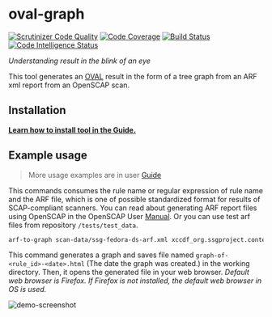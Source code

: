 # oval-graph

[![Scrutinizer Code Quality](https://scrutinizer-ci.com/g/OpenSCAP/oval-graph/badges/quality-score.png?b=master)](https://scrutinizer-ci.com/g/OpenSCAP/oval-graph/?branch=master) [![Code Coverage](https://scrutinizer-ci.com/g/OpenSCAP/oval-graph/badges/coverage.png?b=master)](https://scrutinizer-ci.com/g/OpenSCAP/oval-graph/?branch=master) [![Build Status](https://scrutinizer-ci.com/g/OpenSCAP/oval-graph/badges/build.png?b=master)](https://scrutinizer-ci.com/g/OpenSCAP/OVAL-visualization-as-graph/build-status/master) [![Code Intelligence Status](https://scrutinizer-ci.com/g/OpenSCAP/oval-graph/badges/code-intelligence.svg?b=master)](https://scrutinizer-ci.com/code-intelligence)

_Understanding result in the blink of an eye_

This tool generates an [OVAL](https://oval.cisecurity.org/) result in the form of a tree graph from an ARF xml report from an OpenSCAP scan.

## Installation

**[Learn how to install tool in the Guide.](https://github.com/OpenSCAP/oval-graph/blob/master/docs/GUIDE.md#Installation)**

## Example usage

> More usage examples are in user [Guide](https://github.com/OpenSCAP/oval-graph/blob/master/docs/GUIDE.md#Usage-Examples)

This commands consumes the rule name or regular expression of rule name and the ARF file, which is one of possible standardized format for results of SCAP-compliant scanners. You can read about generating ARF report files using OpenSCAP in the OpenSCAP User [Manual](https://github.com/OpenSCAP/openscap/blob/maint-1.3/docs/manual/manual.adoc). Or you can use test arf files from repository `/tests/test_data`.  

```bash
arf-to-graph scan-data/ssg-fedora-ds-arf.xml xccdf_org.ssgproject.content_rule_audit_rules_unsuccessful_file_modification_creat
```

This command generates a graph and saves file named  `graph-of-<rule_id>-<date>.html` (The date the graph was created.) in the working directory. Then, it opens the generated file in your web browser. _Default web browser is Firefox. If Firefox is not installed, the default web browser in OS is used._

![demo-screenshot](https://raw.githubusercontent.com/OpenSCAP/oval-graph/master/docs/demo-screenshot.png "demo-screenshot")
